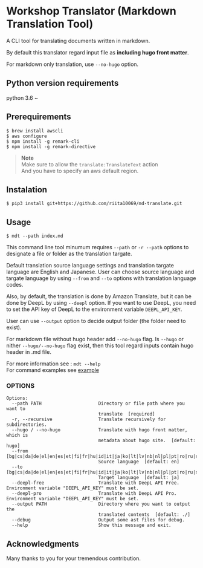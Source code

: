 # Workshop Translator (Markdown Translation Tool)

A CLI tool for translating documents written in markdown.

By default this translator regard input file as **including hugo front matter**.

For markdown only translation, use `--no-hugo` option.

## Python version requirements

python 3.6 ~

## Prerequirements

```
$ brew install awscli
$ aws configure
$ npm install -g remark-cli
$ npm install -g remark-directive
```

> **Note**  
> Make sure to allow the `translate:TranslateText` action  
> And you have to specify an aws default region.

## Instalation

```
$ pip3 install git+https://github.com/riita10069/md-translate.git
```

## Usage

```
$ mdt --path index.md
```

This command line tool minumum requires `--path` or `-r --path` options to designate a file or folder as the translation targate.

Default translation source language settings and translation targate language are English and Japanese. User can choose source language and targate language by using `--from` and `--to` options with translation language codes.

Also, by default, the translation is done by Amazon Translate, but it can be done by DeepL by using `--deepl` option. If you want to use DeepL, you need to set the API key of DeepL to the environment variable `DEEPL_API_KEY`.

User can use `--output` option to decide output folder (the folder need to exist).

For markdown file without hugo header add `--no-hugo` flag.
Is `--hugo` or nither `--hugo/--no-hugo` flag exist, then this tool regard inputs contain hugo header in .md file.

For more information see : `mdt --help`  
For command examples see [example](./docs/example.md)

### OPTIONS

```
Options:
  --path PATH                     Directory or file path where you want to
                                  translate  [required]
  -r, --recursive                 Translate recursively for subdirectories.
  --hugo / --no-hugo              Translate with hugo front matter, which is
                                  metadata about hugo site.  [default: hugo]
  --from [bg|cs|da|de|el|en|es|et|fi|fr|hu|id|it|ja|ko|lt|lv|nb|nl|pl|pt|ro|ru|sk|sl|sv|tr|uk|zh]
                                  Source language  [default: en]
  --to [bg|cs|da|de|el|en|es|et|fi|fr|hu|id|it|ja|ko|lt|lv|nb|nl|pl|pt|ro|ru|sk|sl|sv|tr|uk|zh]
                                  Target language  [default: ja]
  --deepl-free                    Translate with DeepL API Free. Environment variable "DEEPL_API_KEY" must be set.
  --deepl-pro                     Translate with DeepL API Pro. Environment variable "DEEPL_API_KEY" must be set.
  --output PATH                   Directory where you want to output the
                                  translated contents  [default: ./]
  --debug                         Output some ast files for debug.
  --help                          Show this message and exit.
```

## Acknowledgments

Many thanks to you for your tremendous contribution.
